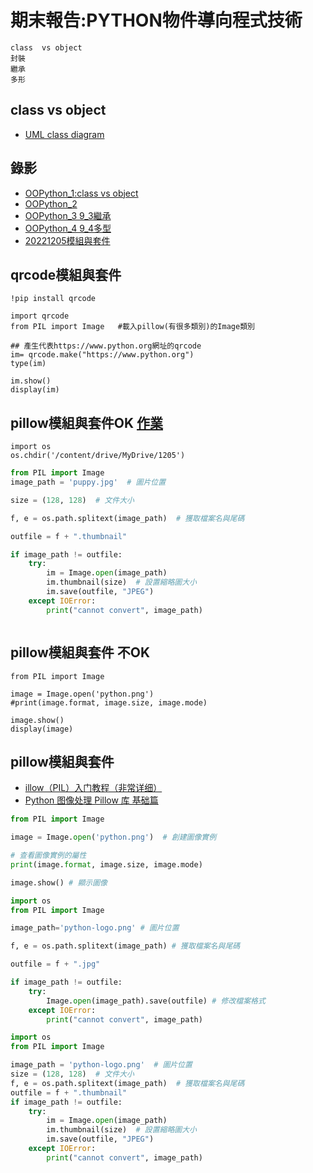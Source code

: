 # 期末報告:PYTHON物件導向程式技術
```
class  vs object
封裝
繼承
多形
```
## class  vs object
- [UML class diagram](https://www.diagrams.net/blog/uml-class-diagrams)


## 錄影
- [OOPython_1:class vs object](https://youtu.be/l74lP4KlUJ8)
- [OOPython_2](https://youtu.be/pi64QPrFzIw)
- [OOPython_3 9_3繼承](https://youtu.be/DozJOy7c7PA)
- [OOPython_4 9_4多型](https://youtu.be/fDBQflrO0j4)
- [20221205模組與套件](https://youtu.be/RZzC_mnLx3s)

## qrcode模組與套件

```
!pip install qrcode
```

```
import qrcode
from PIL import Image   #載入pillow(有很多類別)的Image類別

## 產生代表https://www.python.org網址的qrcode
im= qrcode.make("https://www.python.org")
type(im)

im.show()
display(im)
```
## pillow模組與套件OK  [作業](https://ithelp.ithome.com.tw/m/articles/10288959)
```
import os
os.chdir('/content/drive/MyDrive/1205')
```
```python
from PIL import Image
image_path = 'puppy.jpg'  # 圖片位置

size = (128, 128)  # 文件大小

f, e = os.path.splitext(image_path)  # 獲取檔案名與尾碼

outfile = f + ".thumbnail"

if image_path != outfile:
    try:
        im = Image.open(image_path)
        im.thumbnail(size)  # 設置縮略圖大小
        im.save(outfile, "JPEG")
    except IOError:
        print("cannot convert", image_path)
```
```python

```
## pillow模組與套件 不OK
```
from PIL import Image

image = Image.open('python.png')
#print(image.format, image.size, image.mode)

image.show()
display(image)
```
## pillow模組與套件
- [illow（PIL）入门教程（非常详细）](http://c.biancheng.net/pillow/)
- [Python 图像处理 Pillow 库 基础篇](https://zhuanlan.zhihu.com/p/58671158)
```python
from PIL import Image

image = Image.open('python.png')  # 創建圖像實例

# 查看圖像實例的屬性
print(image.format, image.size, image.mode)

image.show() # 顯示圖像
```

```python
import os
from PIL import Image

image_path='python-logo.png' # 圖片位置

f, e = os.path.splitext(image_path) # 獲取檔案名與尾碼

outfile = f + ".jpg"

if image_path != outfile:
    try:
        Image.open(image_path).save(outfile) # 修改檔案格式
    except IOError:
        print("cannot convert", image_path)
```


```python
import os
from PIL import Image

image_path = 'python-logo.png'  # 圖片位置
size = (128, 128)  # 文件大小
f, e = os.path.splitext(image_path)  # 獲取檔案名與尾碼
outfile = f + ".thumbnail"
if image_path != outfile:
    try:
        im = Image.open(image_path)
        im.thumbnail(size)  # 設置縮略圖大小
        im.save(outfile, "JPEG")
    except IOError:
        print("cannot convert", image_path)

```


```python

```


```python

```

